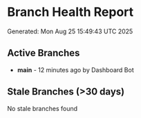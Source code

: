 # Branch Health Report
Generated: Mon Aug 25 15:49:43 UTC 2025

## Active Branches
- **main** - 12 minutes ago by Dashboard Bot

## Stale Branches (>30 days)
No stale branches found

